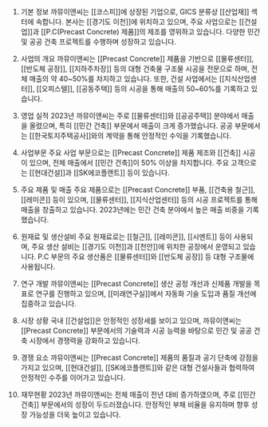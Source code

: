 1. 기본 정보
까뮤이앤씨는 [[코스피]]에 상장된 기업으로, GICS 분류상 [[산업재]] 섹터에 속합니다. 본사는 [[경기도 이천]]에 위치하고 있으며, 주요 사업으로는 [[건설업]]과 [[P.C(Precast Concrete) 제품]]의 제조를 영위하고 있습니다. 다양한 민간 및 공공 건축 프로젝트를 수행하며 성장하고 있습니다.

2. 사업의 개요
까뮤이앤씨는 [[Precast Concrete]] 제품을 기반으로 [[물류센터]], [[반도체 공장]], [[지하주차장]] 등의 대형 건축물 구조물 시공을 전문으로 하며, 전체 매출의 약 40~50%를 차지하고 있습니다. 또한, 건설 사업에서는 [[지식산업센터]], [[오피스텔]], [[공동주택]] 등의 시공을 통해 매출의 50~60%를 기록하고 있습니다.

3. 영업 실적
2023년 까뮤이앤씨는 주로 [[물류센터]]와 [[공공주택]] 분야에서 매출을 올렸으며, 특히 [[민간 건축]] 부문에서 매출이 크게 증가했습니다. 공공 부문에서는 [[한국토지주택공사]]와의 계약을 통해 안정적인 수익을 기록했습니다.

4. 사업부문
주요 사업 부문으로는 [[Precast Concrete]] 제품 제조와 [[건축]] 시공이 있으며, 전체 매출에서 [[민간 건축]]이 50% 이상을 차지합니다. 주요 고객으로는 [[현대건설]]과 [[SK에코플랜트]] 등이 있습니다.

5. 주요 제품 및 매출
주요 제품으로는 [[Precast Concrete]] 부품, [[건축용 철근]], [[레미콘]] 등이 있으며, [[물류센터]], [[지식산업센터]] 등의 시공 프로젝트를 통해 매출을 창출하고 있습니다. 2023년에는 민간 건축 분야에서 높은 매출 비중을 기록했습니다.

6. 원재료 및 생산설비
주요 원재료로는 [[철근]], [[레미콘]], [[시멘트]] 등이 사용되며, 주요 생산 설비는 [[경기도 이천]]과 [[천안]]에 위치한 공장에서 운영되고 있습니다. P.C 부문의 주요 생산품은 [[물류센터]]와 [[반도체 공장]] 등 대형 구조물에 사용됩니다.

7. 연구 개발
까뮤이앤씨는 [[Precast Concrete]] 생산 공정 개선과 신제품 개발을 목표로 연구를 진행하고 있으며, [[미래연구실]]에서 자동화 기술 도입과 품질 개선에 집중하고 있습니다.

8. 시장 상황
국내 [[건설업]]은 안정적인 성장세를 보이고 있으며, 까뮤이앤씨는 [[Precast Concrete]] 부문에서의 기술력과 시공 능력을 바탕으로 민간 및 공공 건축 시장에서 경쟁력을 강화하고 있습니다.

9. 경쟁 요소
까뮤이앤씨는 [[Precast Concrete]] 제품의 품질과 공기 단축에 강점을 가지고 있으며, [[현대건설]], [[SK에코플랜트]]와 같은 대형 건설사들과 협력하여 안정적인 수주를 이어가고 있습니다.

10. 재무현황
2023년 까뮤이앤씨는 전체 매출이 전년 대비 증가하였으며, 주로 [[민간 건축]] 부문에서의 성장이 두드러졌습니다. 안정적인 부채 비율을 유지하며 향후 성장 가능성을 더욱 높이고 있습니다.
